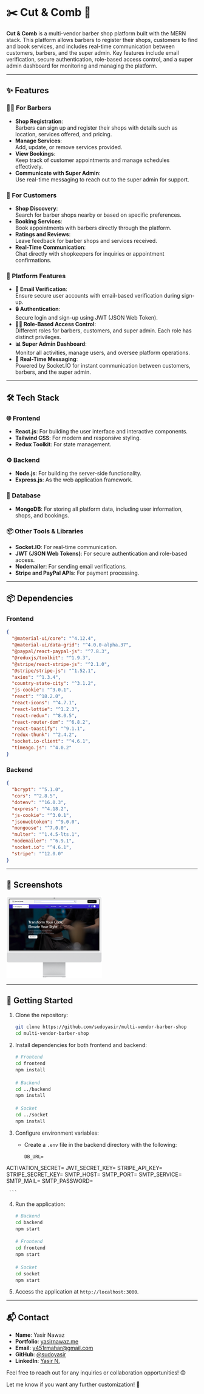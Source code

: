 # ✂️ Cut & Comb 💈  

**Cut & Comb** is a multi-vendor barber shop platform built with the MERN stack. This platform allows barbers to register their shops, customers to find and book services, and includes real-time communication between customers, barbers, and the super admin. Key features include email verification, secure authentication, role-based access control, and a super admin dashboard for monitoring and managing the platform.  

---

## ✨ Features  

### 🧑‍🎨 For Barbers  
- **Shop Registration**:  
  Barbers can sign up and register their shops with details such as location, services offered, and pricing.  
- **Manage Services**:  
  Add, update, or remove services provided.  
- **View Bookings**:  
  Keep track of customer appointments and manage schedules effectively.  
- **Communicate with Super Admin**:  
  Use real-time messaging to reach out to the super admin for support.  

### 👥 For Customers  
- **Shop Discovery**:  
  Search for barber shops nearby or based on specific preferences.  
- **Booking Services**:  
  Book appointments with barbers directly through the platform.  
- **Ratings and Reviews**:  
  Leave feedback for barber shops and services received.  
- **Real-Time Communication**:  
  Chat directly with shopkeepers for inquiries or appointment confirmations.  

### 🚀 Platform Features  
- **📧 Email Verification**:  
  Ensure secure user accounts with email-based verification during sign-up.  
- **🔒 Authentication**:  
  Secure login and sign-up using JWT (JSON Web Token).  
- **👨‍💼 Role-Based Access Control**:  
  Different roles for barbers, customers, and super admin. Each role has distinct privileges.  
- **📊 Super Admin Dashboard**:  
  Monitor all activities, manage users, and oversee platform operations.  
- **💬 Real-Time Messaging**:  
  Powered by Socket.IO for instant communication between customers, barbers, and the super admin.  

---

## 🛠️ Tech Stack  

### 🌐 Frontend  
- **React.js**: For building the user interface and interactive components.  
- **Tailwind CSS**: For modern and responsive styling.  
- **Redux Toolkit**: For state management.  

### ⚙️ Backend  
- **Node.js**: For building the server-side functionality.  
- **Express.js**: As the web application framework.  

### 💾 Database  
- **MongoDB**: For storing all platform data, including user information, shops, and bookings.  

### 📦 Other Tools & Libraries  
- **Socket.IO**: For real-time communication.  
- **JWT (JSON Web Tokens)**: For secure authentication and role-based access.  
- **Nodemailer**: For sending email verifications.  
- **Stripe and PayPal APIs**: For payment processing.  

---

## 📦 Dependencies  

### Frontend  
```json
{
  "@material-ui/core": "^4.12.4",
  "@material-ui/data-grid": "^4.0.0-alpha.37",
  "@paypal/react-paypal-js": "^7.8.3",
  "@reduxjs/toolkit": "^1.9.3",
  "@stripe/react-stripe-js": "^2.1.0",
  "@stripe/stripe-js": "^1.52.1",
  "axios": "^1.3.4",
  "country-state-city": "^3.1.2",
  "js-cookie": "^3.0.1",
  "react": "^18.2.0",
  "react-icons": "^4.7.1",
  "react-lottie": "^1.2.3",
  "react-redux": "^8.0.5",
  "react-router-dom": "^6.8.2",
  "react-toastify": "^9.1.1",
  "redux-thunk": "^2.4.2",
  "socket.io-client": "^4.6.1",
  "timeago.js": "^4.0.2"
}
```

### Backend  
```json
{
  "bcrypt": "^5.1.0",
  "cors": "^2.8.5",
  "dotenv": "^16.0.3",
  "express": "^4.18.2",
  "js-cookie": "^3.0.1",
  "jsonwebtoken": "^9.0.0",
  "mongoose": "^7.0.0",
  "multer": "^1.4.5-lts.1",
  "nodemailer": "^6.9.1",
  "socket.io": "^4.6.1",
  "stripe": "^12.0.0"
}
```

---

## 📸 Screenshots  
<img src="/gh-assets/barber.png" alt="Cut & Comb" width="50%">
 

---

## 🔧 Getting Started  

1. Clone the repository:  
   ```bash
   git clone https://github.com/sudoyasir/multi-vendor-barber-shop
   cd multi-vendor-barber-shop
   ```

2. Install dependencies for both frontend and backend:  
   ```bash
   # Frontend
   cd frontend
   npm install

   # Backend
   cd ../backend
   npm install
   
   # Socket
   cd ../socket
   npm install
   ```

3. Configure environment variables:  
   - Create a `.env` file in the backend directory with the following:  
     ```
     DB_URL=
ACTIVATION_SECRET=
JWT_SECRET_KEY=
STRIPE_API_KEY=
STRIPE_SECRET_KEY=
SMTP_HOST=
SMTP_PORT=
SMTP_SERVICE=
SMTP_MAIL=
SMTP_PASSWORD=

     ```

4. Run the application:  
   ```bash
   # Backend
   cd backend
   npm start

   # Frontend
   cd frontend
   npm start
   
   # Socket
   cd socket
   npm start
   ```

5. Access the application at `http://localhost:3000`.  

---

## 📬 Contact  

- **Name**: Yasir Nawaz
- **Portfolio**: [yasirnawaz.me](https://yasirnawaz.me) 
- **Email**: [y451rmahar@gmail.com](mailto:y451rmahar@gmail.com)  
- **GitHub**: [@sudoyasir](https://github.com/sudoyasir)  
- **LinkedIn**: [Yasir N.](https://linkedin.com/in/sudoyasir)  

Feel free to reach out for any inquiries or collaboration opportunities! 😊  


Let me know if you want any further customization! 🚀